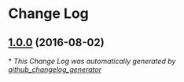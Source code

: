# Change Log

## [1.0.0](https://github.com/chaseconey/laravel-datadog-helper/tree/1.0.0) (2016-08-02)


\* *This Change Log was automatically generated by [github_changelog_generator](https://github.com/skywinder/Github-Changelog-Generator)*
